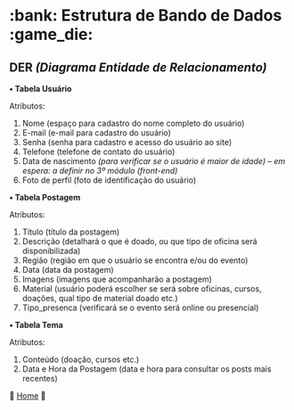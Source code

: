 <h1><b> :bank: Estrutura de Bando de Dados :game_die: </b></h1> 

<h2> DER <i>(Diagrama Entidade de Relacionamento)</i> </h2>

<b>•	Tabela Usuário</b>

Atributos:
1.	 Nome (espaço para cadastro do nome completo do usuário)
2.	 E-mail (e-mail para cadastro do usuário)
3.	 Senha (senha para cadastro e acesso do usuário ao site)
4.	 Telefone (telefone de contato do usuário)
5.	 Data de nascimento <i>(para verificar se o usuário é maior de idade) – em espera: a definir no 3º módulo (front-end)</i>
6.	 Foto de perfil (foto de identificação do usuário)

<b>• Tabela Postagem</b>  

Atributos:
1.	Título (título da postagem)
2.	Descrição (detalhará o que é doado, ou que tipo de oficina será disponibilizada)
3.	Região (região em que o usuário se encontra e/ou do evento)
4.	Data (data da postagem)
5.	Imagens (imagens que acompanharão a postagem)
6.	Material (usuário poderá escolher se será sobre oficinas, cursos, doações, qual tipo de material doado etc.)
7.	Tipo_presenca (verificará se o evento será online ou presencial)

<b>• Tabela Tema</b>

Atributos:
1.	Conteúdo (doação, cursos etc.)
2.	Data e Hora da Postagem (data e hora para consultar os posts mais recentes)


:house_with_garden: [Home](https://github.com/WeslleyRocha/Projeto-Integrador-Generation) :house_with_garden:
